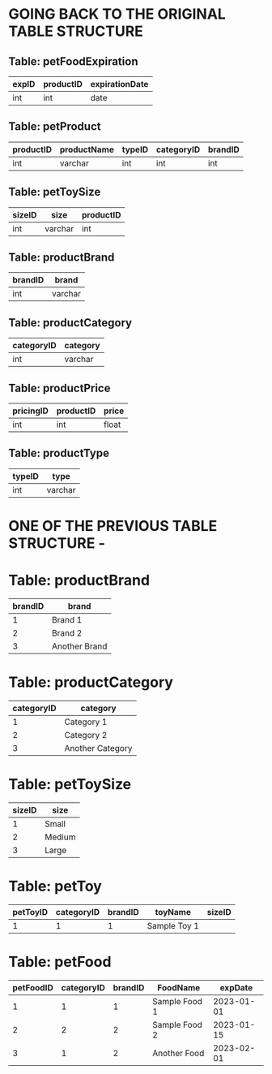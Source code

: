 # GOING BACK TO THE ORIGINAL TABLE STRUCTURE 

## Table: petFoodExpiration
| expID | productID | expirationDate |
|-------|-----------|-----------------|
| int   | int       | date            |

## Table: petProduct
| productID | productName | typeID | categoryID | brandID |
|-----------|-------------|--------|------------|---------|
| int       | varchar     | int    | int        | int     |

## Table: petToySize
| sizeID | size      | productID |
|--------|-----------|-----------|
| int    | varchar   | int       |

## Table: productBrand
| brandID | brand   |
|---------|---------|
| int     | varchar |

## Table: productCategory
| categoryID | category   |
|------------|------------|
| int        | varchar    |

## Table: productPrice
| pricingID | productID | price |
|-----------|-----------|-------|
| int       | int       | float |

## Table: productType
| typeID | type    |
|--------|---------|
| int    | varchar |







# ONE OF THE PREVIOUS TABLE STRUCTURE - 

# Table: productBrand
| brandID | brand                     |
|---------|---------------------------|
| 1       | Brand 1                   |
| 2       | Brand 2                   |
| 3       | Another Brand             |

# Table: productCategory
| categoryID | category               |
|------------|------------------------|
| 1          | Category 1             |
| 2          | Category 2             |
| 3          | Another Category       |

# Table: petToySize
| sizeID | size                     |
|--------|--------------------------|
| 1      | Small                    |
| 2      | Medium                   |
| 3      | Large                    |

# Table: petToy
| petToyID | categoryID | brandID | toyName                     | sizeID |
|----------|------------|---------|-----------------------------|--------|
| 1        | 1          | 1       | Sample Toy 1                |        |

# Table: petFood
| petFoodID | categoryID | brandID | FoodName                    | expDate     |
|-----------|------------|---------|-----------------------------|-------------|
| 1         | 1          | 1       | Sample Food 1               | 2023-01-01  |
| 2         | 2          | 2       | Sample Food 2               | 2023-01-15  |
| 3         | 1          | 2       | Another Food                | 2023-02-01  |

